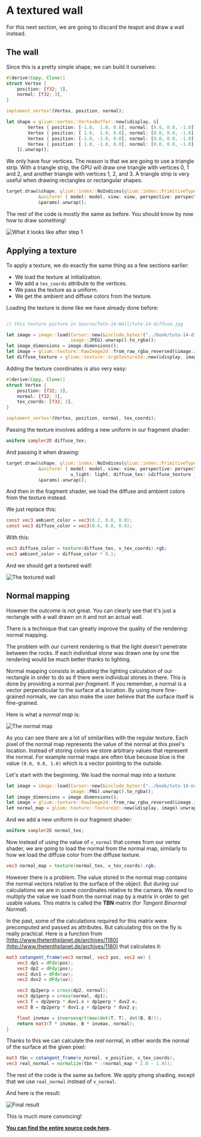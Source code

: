 # A textured wall

For this next section, we are going to discard the teapot and draw a wall instead.

## The wall

Since this is a pretty simple shape, we can build it ourselves:

```rust
#[derive(Copy, Clone)]
struct Vertex {
    position: [f32; 3],
    normal: [f32; 3],
}

implement_vertex!(Vertex, position, normal);

let shape = glium::vertex::VertexBuffer::new(&display, &[
        Vertex { position: [-1.0,  1.0, 0.0], normal: [0.0, 0.0, -1.0] },
        Vertex { position: [ 1.0,  1.0, 0.0], normal: [0.0, 0.0, -1.0] },
        Vertex { position: [-1.0, -1.0, 0.0], normal: [0.0, 0.0, -1.0] },
        Vertex { position: [ 1.0, -1.0, 0.0], normal: [0.0, 0.0, -1.0] },
    ]).unwrap();
```

We only have four vertices. The reason is that we are going to use a triangle strip. With
a triangle strip, the GPU will draw one triangle with vertices 0, 1 and 2, and another
triangle with vertices 1, 2, and 3. A triangle strip is very useful when drawing rectangles
or rectangular shapes.

```rust
target.draw(&shape, glium::index::NoIndices(glium::index::PrimitiveType::TriangleStrip), &program,
            &uniform! { model: model, view: view, perspective: perspective, u_light: light },
            &params).unwrap();
```

The rest of the code is mostly the same as before. You should know by now how to draw something!

![What it looks like after step 1](Source/Tuto-14-Wall/tuto-14-step1.png)

## Applying a texture

To apply a texture, we do exactly the same thing as a few sections earlier:

- We load the texture at initialization.
- We add a `tex_coords` attribute to the vertices.
- We pass the texture as a uniform.
- We get the ambient and diffuse colors from the texture.

Loading the texture is done like we have already done before:

```rust

// this texture picture in Source/Tuto-14-Wall/tuto-14-diffuse.jpg

let image = image::load(Cursor::new(&include_bytes!("../book/tuto-14-diffuse.jpg")[..]),
                        image::JPEG).unwrap().to_rgba();
let image_dimensions = image.dimensions();
let image = glium::texture::RawImage2d::from_raw_rgba_reversed(&image.into_raw(), image_dimensions);
let diffuse_texture = glium::texture::SrgbTexture2d::new(&display, image).unwrap();
```

Adding the texture coordinates is also very easy:

```rust
#[derive(Copy, Clone)]
struct Vertex {
    position: [f32; 3],
    normal: [f32; 3],
    tex_coords: [f32; 2],
}

implement_vertex!(Vertex, position, normal, tex_coords);
```

Passing the texture involves adding a new uniform in our fragment shader:

```glsl
uniform sampler2D diffuse_tex;
```

And passing it when drawing:

```rust
target.draw(&shape, glium::index::NoIndices(glium::index::PrimitiveType::TriangleStrip), &program,
            &uniform! { model: model, view: view, perspective: perspective,
                        u_light: light, diffuse_tex: &diffuse_texture },
            &params).unwrap();
```

And then in the fragment shader, we load the diffuse and ambient colors from the texture instead.

We just replace this:

```glsl
const vec3 ambient_color = vec3(0.2, 0.0, 0.0);
const vec3 diffuse_color = vec3(0.6, 0.0, 0.0);
```

With this:

```glsl
vec3 diffuse_color = texture(diffuse_tex, v_tex_coords).rgb;
vec3 ambient_color = diffuse_color * 0.1;
```

And we should get a textured wall!

![The textured wall](Source/Tuto-14-Wall/tuto-14-step2.png)

## Normal mapping

However the outcome is not great. You can clearly see that it's just a rectangle with a wall
drawn on it and not an actual wall.

There is a technique that can greatly improve the quality of the rendering: normal mapping.

The problem with our current rendering is that the light doesn't penetrate between the rocks.
If each individual stone was drawn one by one the rendering would be much better thanks to
lighting.

Normal mapping consists in adjusting the lighting calculation of our rectangle in order to do
as if there were individual stones in there. This is done by providing a normal _per-fragment_.
If you remember, a normal is a vector perpendicular to the surface at a location. By using
more fine-grained normals, we can also make the user believe that the surface itself is
fine-grained.

Here is what a _normal map_ is:

![The normal map](Source/Tuto-14-Wall/tuto-14-normal.png)

As you can see there are a lot of similarities with the regular texture. Each pixel of the normal
map represents the value of the normal at this pixel's location. Instead of storing colors we
store arbitrary values that represent the normal. For example normal maps are often blue because
blue is the value `(0.0, 0.0, 1.0)` which is a vector pointing to the outside.

Let's start with the beginning. We load the normal map into a texture:

```rust
let image = image::load(Cursor::new(&include_bytes!("../book/tuto-14-normal.png")[..]),
                        image::PNG).unwrap().to_rgba();
let image_dimensions = image.dimensions();
let image = glium::texture::RawImage2d::from_raw_rgba_reversed(&image.into_raw(), image_dimensions);
let normal_map = glium::texture::Texture2d::new(&display, image).unwrap();
```

And we add a new uniform in our fragment shader:

```glsl
uniform sampler2D normal_tex;
```

Now instead of using the value of `v_normal` that comes from our vertex shader, we are going to
load the normal from the normal map, similarly to how we load the diffuse color from the diffuse
texture.

```glsl
vec3 normal_map = texture(normal_tex, v_tex_coords).rgb;
```

However there is a problem. The value stored in the normal map contains the normal vectors
relative to the surface of the object. But during our calculations we are in scene coordinates
relative to the camera. We need to multiply the value we load from the normal map by a matrix
in order to get usable values. This matrix is called the **TBN** matrix (for
_Tangent Binormal Normal_).

In the past, some of the calculations required for this matrix were precomputed and passed
as attributes. But calculating this on the fly is really practical. Here is a function from
[http://www.thetenthplanet.de/archives/1180](http://www.thetenthplanet.de/archives/1180) that
calculates it:

```glsl
mat3 cotangent_frame(vec3 normal, vec3 pos, vec2 uv) {
    vec3 dp1 = dFdx(pos);
    vec3 dp2 = dFdy(pos);
    vec2 duv1 = dFdx(uv);
    vec2 duv2 = dFdy(uv);

    vec3 dp2perp = cross(dp2, normal);
    vec3 dp1perp = cross(normal, dp1);
    vec3 T = dp2perp * duv1.x + dp1perp * duv2.x;
    vec3 B = dp2perp * duv1.y + dp1perp * duv2.y;

    float invmax = inversesqrt(max(dot(T, T), dot(B, B)));
    return mat3(T * invmax, B * invmax, normal);
}
```

Thanks to this we can calculate the _real_ normal, in other words the normal of the surface
at the given pixel:

```glsl
mat3 tbn = cotangent_frame(v_normal, v_position, v_tex_coords);
vec3 real_normal = normalize(tbn * -(normal_map * 2.0 - 1.0));
```

The rest of the code is the same as before. We apply phong shading, except that we use
`real_normal` instead of `v_normal`.

And here is the result:

![Final result](Source/Tuto-14-Wall/tuto-14-step3.png)

This is much more convincing!

**[You can find the entire source code here](https://github.com/glium/glium/blob/master/examples/tutorial-14.rs).**
